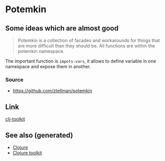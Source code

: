# Potemkin

## Some ideas which are almost good

> Potemkin is a collection of facades and workarounds for things that
> are more difficult than they should be. All functions are within the
> potemkin namespace.

The important function is `impots-vars`, it allows to define variable in
one namespace and expose them in another.

### Source

-   <https://github.com/ztellman/potemkin>

## Link

[clj-toolkit](./id:0dffd466-49f4-46d0-ab62-4c0cca23b2af)

## See also (generated)

-   [Clojure](./id:9336fa0f-85f3-4943-b374-6ca2f01ee0f8)
-   [Clojure toolkit](./id:0dffd466-49f4-46d0-ab62-4c0cca23b2af)

